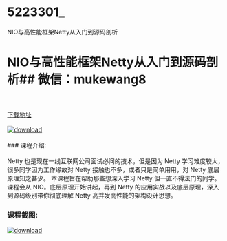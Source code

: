 # 5223301_
NIO与高性能框架Netty从入门到源码剖析
# NIO与高性能框架Netty从入门到源码剖析## 微信：mukewang8
<br/></br>[下载地址](http://www.36tz.cn/article/5223301 "下载地址")
<br/></br>[![download](http://36tz.cn/muke_img/2022_03_1-70-300x176.png "下载地址")](http://www.36tz.cn/article/5223301 "下载地址")
<br/></br>### 课程介绍:<br/></br>Netty 也是现在一线互联网公司面试必问的技术，但是因为 Netty 学习难度较大，很多同学因为工作缘故对 Netty 接触也不多，或者只是简单用用，对 Netty 底层原理知之甚少。
本课程旨在帮助那些想深入学习 Netty 但一直不得法门的同学。课程会从 NIO。底层原理开始讲起，再到 Netty 的应用实战以及底层原理，深入到源码级别带你彻底理解 Netty 高并发高性能的架构设计思想。

### 课程截图:
[![download](http://36tz.cn/muke_img/2022_03_2-42.png "下载地址")](http://www.36tz.cn/article/5223301 "下载地址")
